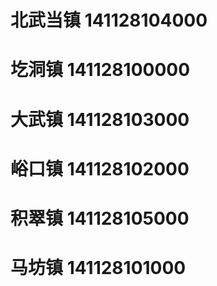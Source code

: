# 北武当镇 141128104000
# 圪洞镇 141128100000
# 大武镇 141128103000
# 峪口镇 141128102000
# 积翠镇 141128105000
# 马坊镇 141128101000
